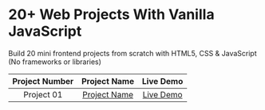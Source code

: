 # 20+ Web Projects With Vanilla JavaScript
Build 20 mini frontend projects from scratch with HTML5, CSS &amp; JavaScript (No frameworks or libraries)

|  Project Number  |            Project Name             | Live Demo |
| :-: | :----------------------------: | :-------: |
| Project 01  |       [Project Name]()       | [Live Demo](https://expandiing-cards.netlify.app/)  |
